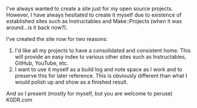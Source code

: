 ---
---

I've always wanted to create a site just for my open source projects. However, I have always hesitated to create it myself due to existence of established sites such as Instructables and Make::Projects (when it was around...is it back now?).

I've created the site now for two reasons:

 1. I'd like all my projects to have a consolidated and consistent home. This will provide an easy index to various other sites such as Instructables, GitHub, YouTube, etc.
 1. I want to use it myself as a build log and note space as I work and to preserve this for later reference. This is obviously different than what I would polish up and show as a finished result.

And so I present (mostly for myself, but you are welcome to peruse) K0DR.com